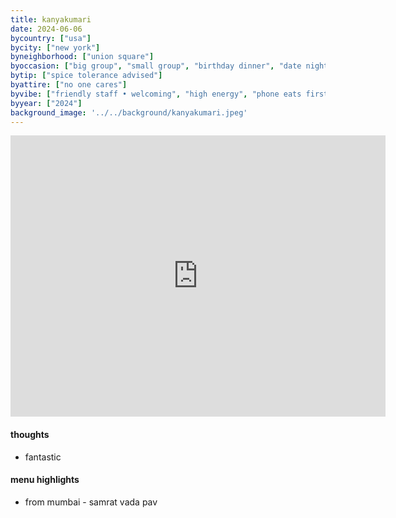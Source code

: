 ```yaml
---
title: kanyakumari
date: 2024-06-06
bycountry: ["usa"]
bycity: ["new york"]
byneighborhood: ["union square"]
byoccasion: ["big group", "small group", "birthday dinner", "date night"]
bytip: ["spice tolerance advised"]
byattire: ["no one cares"]
byvibe: ["friendly staff • welcoming", "high energy", "phone eats first"]
byyear: ["2024"]
background_image: '../../background/kanyakumari.jpeg'
---
```


<iframe src="https://www.google.com/maps/embed?pb=!1m18!1m12!1m3!1d3023.1251389701733!2d-73.99381452403814!3d40.73727187138983!2m3!1f0!2f0!3f0!3m2!1i1024!2i768!4f13.1!3m3!1m2!1s0x89c259003bafb229%3A0xa8177f6c6e847913!2sKanyakumari%20NYC!5e0!3m2!1sen!2sus!4v1718071483399!5m2!1sen!2sus" width="600" height="450" style="border:0;" allowfullscreen="" loading="lazy" referrerpolicy="no-referrer-when-downgrade"></iframe>

#### thoughts
* fantastic

#### menu highlights
* from mumbai - samrat vada pav